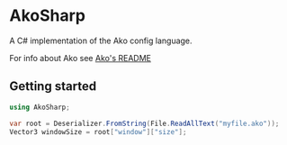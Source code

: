 # AkoSharp
A C# implementation of the Ako config language.

For info about Ako see [Ako's README](https://github.com/Tuyuji/Ako/blob/main/README.md)

## Getting started
```csharp
using AkoSharp;

var root = Deserializer.FromString(File.ReadAllText("myfile.ako"));
Vector3 windowSize = root["window"]["size"];
```